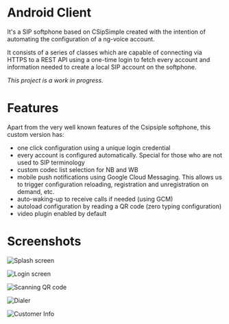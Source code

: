 Android Client
==============

It's a SIP softphone based on CSipSimple created with the intention of automating the configuration 
of a ng-voice account.

It consists of a series of classes which are capable of connecting via HTTPS to a REST API using a one-time login 
to fetch every account and information needed to create a local SIP account on the softphone.

*This project is a work in progress.*

Features
==============
Apart from the very well known features of the Csipsiple softphone, this custom version has:

- one click configuration using a unique login credential
- every account is configured automatically. Special for those who are not used to SIP terminology
- custom codec list selection for NB and WB
- mobile push notifications using Google Cloud Messaging. This allows us to trigger configuration reloading, registration
and unregistration on demand, etc.
- auto-waking-up to receive calls if needed (using GCM)
- autoload configuration by reading a QR code (zero typing configuration)
- video plugin enabled by default

Screenshots
==============

![Splash screen](http://caruizdiaz.com/wp-content/uploads/2014/05/Screenshot_2014-05-12-23-04-03.png)

![Login screen](http://caruizdiaz.com/wp-content/uploads/2014/05/Screenshot_2014-05-12-23-07-50.png)

![Scanning QR code](http://caruizdiaz.com/wp-content/uploads/2014/05/Screenshot_2014-05-12-23-11-19.png)

![Dialer](http://caruizdiaz.com/wp-content/uploads/2014/05/Screenshot_2014-05-12-23-01-28.png)

![Customer Info](http://i.imgur.com/TFQGSPS.png)
